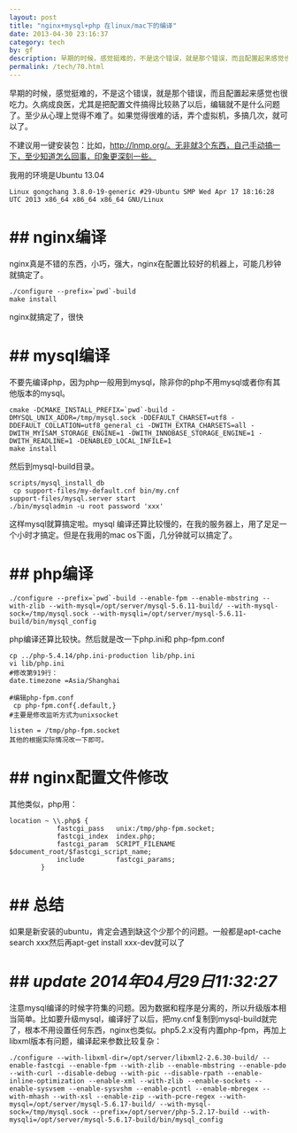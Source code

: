 ```yaml
---
layout: post
title: "nginx+mysql+php 在linux/mac下的编译"
date: 2013-04-30 23:16:37
category: tech
by: gf
description: 早期的时候，感觉挺难的，不是这个错误，就是那个错误，而且配置起来感觉也很吃力。久病成良医，尤其是把配置文件搞得比较熟了以后，编辑就不是什么问题了。至少从心理上觉得不难了。如
permalink: /tech/70.html
---
```

早期的时候，感觉挺难的，不是这个错误，就是那个错误，而且配置起来感觉也很吃力。久病成良医，尤其是把配置文件搞得比较熟了以后，编辑就不是什么问题了。至少从心理上觉得不难了。如果觉得很难的话，弄个虚拟机，多搞几次，就可以了。

不建议用一键安装包：比如，http://lnmp.org/。无非就3个东西，自己手动搞一下，至少知道怎么回事，印象更深刻一些。

我用的环境是Ubuntu 13.04

    Linux gongchang 3.8.0-19-generic #29-Ubuntu SMP Wed Apr 17 18:16:28 UTC 2013 x86_64 x86_64 x86_64 GNU/Linux

#  ## nginx编译 ###

nginx真是不错的东西，小巧，强大，nginx在配置比较好的机器上，可能几秒钟就搞定了。

    ./configure --prefix=`pwd`-build 
    make install

nginx就搞定了，很快

#  ## mysql编译 ###

不要先编译php，因为php一般用到mysql，除非你的php不用mysql或者你有其他版本的mysql。

    cmake -DCMAKE_INSTALL_PREFIX=`pwd`-build -DMYSQL_UNIX_ADDR=/tmp/mysql.sock -DDEFAULT_CHARSET=utf8 -DDEFAULT_COLLATION=utf8_general_ci -DWITH_EXTRA_CHARSETS=all -DWITH_MYISAM_STORAGE_ENGINE=1 -DWITH_INNOBASE_STORAGE_ENGINE=1 -DWITH_READLINE=1 -DENABLED_LOCAL_INFILE=1
    make install

然后到mysql-build目录。

    scripts/mysql_install_db
     cp support-files/my-default.cnf bin/my.cnf
    support-files/mysql.server start
    ./bin/mysqladmin -u root password 'xxx'

这样mysql就算搞定啦。mysql 编译还算比较慢的，在我的服务器上，用了足足一个小时才搞定。但是在我用的mac os下面，几分钟就可以搞定了。

#  ## php编译 ###

    ./configure --prefix=`pwd`-build --enable-fpm --enable-mbstring --with-zlib --with-mysql=/opt/server/mysql-5.6.11-build/ --with-mysql-sock=/tmp/mysql.sock --with-mysqli=/opt/server/mysql-5.6.11-build/bin/mysql_config

php编译还算比较快。然后就是改一下php.ini和 php-fpm.conf

    cp ../php-5.4.14/php.ini-production lib/php.ini
    vi lib/php.ini
    #修改第919行：
    date.timezone =Asia/Shanghai
    
    #编辑php-fpm.conf
     cp php-fpm.conf{.default,}
    #主要是修改监听方式为unixsocket
    
    listen = /tmp/php-fpm.socket
    其他的根据实际情况改一下即可。

#  ## nginx配置文件修改 ###

其他类似，php用：

    location ~ \\.php$ {
                fastcgi_pass   unix:/tmp/php-fpm.socket;
                fastcgi_index  index.php;
                fastcgi_param  SCRIPT_FILENAME  $document_root/$fastcgi_script_name;
                include        fastcgi_params;
            }

#  ## 总结 ###

如果是新安装的ubuntu，肯定会遇到缺这个少那个的问题。一般都是apt-cache search xxx然后再apt-get install xxx-dev就可以了

#  ## *update 2014年04月29日11:32:27* ###

注意mysql编译的时候字符集的问题。因为数据和程序是分离的，所以升级版本相当简单。比如要升级mysql，编译好了以后，把my.cnf复制到mysql-build就完了，根本不用设置任何东西，nginx也类似。php5.2.x没有内置php-fpm，再加上libxml版本有问题，编译起来参数比较复杂：

    ./configure --with-libxml-dir=/opt/server/libxml2-2.6.30-build/ --enable-fastcgi --enable-fpm --with-zlib --enable-mbstring --enable-pdo --with-curl --disable-debug --with-pic --disable-rpath --enable-inline-optimization --enable-xml --with-zlib --enable-sockets --enable-sysvsem --enable-sysvshm --enable-pcntl --enable-mbregex --with-mhash --with-xsl --enable-zip --with-pcre-regex --with-mysql=/opt/server/mysql-5.6.17-build/ --with-mysql-sock=/tmp/mysql.sock --prefix=/opt/server/php-5.2.17-build --with-mysqli=/opt/server/mysql-5.6.17-build/bin/mysql_config
